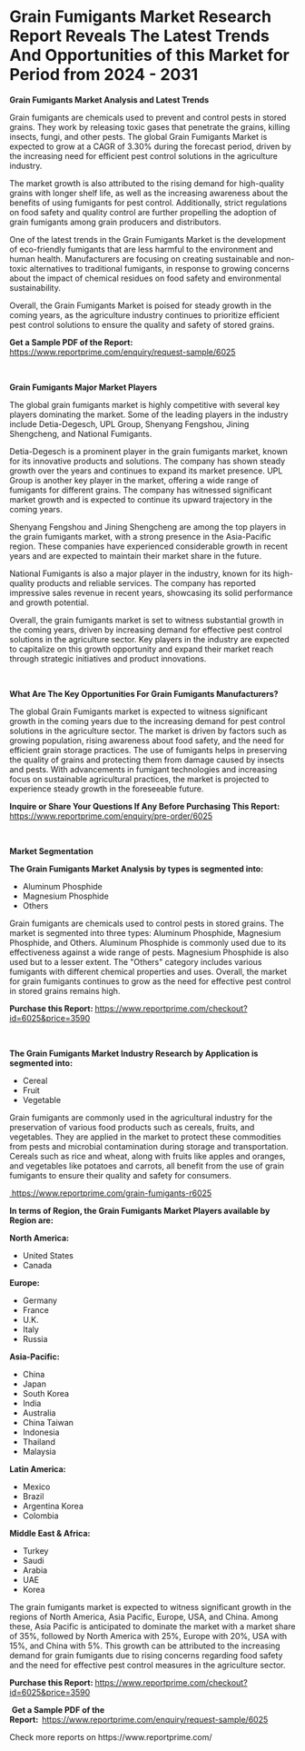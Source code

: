 <p><h1>Grain Fumigants Market Research Report Reveals The Latest Trends And Opportunities of this Market for Period from 2024 - 2031</h1></p><p><strong>Grain Fumigants Market Analysis and Latest Trends</strong></p>
<p><p>Grain fumigants are chemicals used to prevent and control pests in stored grains. They work by releasing toxic gases that penetrate the grains, killing insects, fungi, and other pests. The global Grain Fumigants Market is expected to grow at a CAGR of 3.30% during the forecast period, driven by the increasing need for efficient pest control solutions in the agriculture industry.</p><p>The market growth is also attributed to the rising demand for high-quality grains with longer shelf life, as well as the increasing awareness about the benefits of using fumigants for pest control. Additionally, strict regulations on food safety and quality control are further propelling the adoption of grain fumigants among grain producers and distributors.</p><p>One of the latest trends in the Grain Fumigants Market is the development of eco-friendly fumigants that are less harmful to the environment and human health. Manufacturers are focusing on creating sustainable and non-toxic alternatives to traditional fumigants, in response to growing concerns about the impact of chemical residues on food safety and environmental sustainability.</p><p>Overall, the Grain Fumigants Market is poised for steady growth in the coming years, as the agriculture industry continues to prioritize efficient pest control solutions to ensure the quality and safety of stored grains.</p></p>
<p><strong>Get a Sample PDF of the Report:&nbsp;</strong> <a href="https://www.reportprime.com/enquiry/request-sample/6025">https://www.reportprime.com/enquiry/request-sample/6025</a></p>
<p>&nbsp;</p>
<p><strong>Grain Fumigants Major Market Players</strong></p>
<p><p>The global grain fumigants market is highly competitive with several key players dominating the market. Some of the leading players in the industry include Detia-Degesch, UPL Group, Shenyang Fengshou, Jining Shengcheng, and National Fumigants.</p><p>Detia-Degesch is a prominent player in the grain fumigants market, known for its innovative products and solutions. The company has shown steady growth over the years and continues to expand its market presence. UPL Group is another key player in the market, offering a wide range of fumigants for different grains. The company has witnessed significant market growth and is expected to continue its upward trajectory in the coming years.</p><p>Shenyang Fengshou and Jining Shengcheng are among the top players in the grain fumigants market, with a strong presence in the Asia-Pacific region. These companies have experienced considerable growth in recent years and are expected to maintain their market share in the future.</p><p>National Fumigants is also a major player in the industry, known for its high-quality products and reliable services. The company has reported impressive sales revenue in recent years, showcasing its solid performance and growth potential.</p><p>Overall, the grain fumigants market is set to witness substantial growth in the coming years, driven by increasing demand for effective pest control solutions in the agriculture sector. Key players in the industry are expected to capitalize on this growth opportunity and expand their market reach through strategic initiatives and product innovations.</p></p>
<p>&nbsp;</p>
<p><strong>What Are The Key Opportunities For Grain Fumigants Manufacturers?</strong></p>
<p><p>The global Grain Fumigants market is expected to witness significant growth in the coming years due to the increasing demand for pest control solutions in the agriculture sector. The market is driven by factors such as growing population, rising awareness about food safety, and the need for efficient grain storage practices. The use of fumigants helps in preserving the quality of grains and protecting them from damage caused by insects and pests. With advancements in fumigant technologies and increasing focus on sustainable agricultural practices, the market is projected to experience steady growth in the foreseeable future.</p></p>
<p><strong>Inquire or Share Your Questions If Any Before Purchasing This Report:</strong> <a href="https://www.reportprime.com/enquiry/pre-order/6025">https://www.reportprime.com/enquiry/pre-order/6025</a></p>
<p>&nbsp;</p>
<p><strong>Market Segmentation</strong></p>
<p><strong>The Grain Fumigants Market Analysis by types is segmented into:</strong></p>
<p><ul><li>Aluminum Phosphide</li><li>Magnesium Phosphide</li><li>Others</li></ul></p>
<p><p>Grain fumigants are chemicals used to control pests in stored grains. The market is segmented into three types: Aluminum Phosphide, Magnesium Phosphide, and Others. Aluminum Phosphide is commonly used due to its effectiveness against a wide range of pests. Magnesium Phosphide is also used but to a lesser extent. The "Others" category includes various fumigants with different chemical properties and uses. Overall, the market for grain fumigants continues to grow as the need for effective pest control in stored grains remains high.</p></p>
<p><strong>Purchase this Report:&nbsp;</strong><a href="https://www.reportprime.com/checkout?id=6025&price=3590">https://www.reportprime.com/checkout?id=6025&price=3590</a></p>
<p>&nbsp;</p>
<p><strong>The Grain Fumigants Market Industry Research by Application is segmented into:</strong></p>
<p><ul><li>Cereal</li><li>Fruit</li><li>Vegetable</li></ul></p>
<p><p>Grain fumigants are commonly used in the agricultural industry for the preservation of various food products such as cereals, fruits, and vegetables. They are applied in the market to protect these commodities from pests and microbial contamination during storage and transportation. Cereals such as rice and wheat, along with fruits like apples and oranges, and vegetables like potatoes and carrots, all benefit from the use of grain fumigants to ensure their quality and safety for consumers.</p></p>
<p><a href="https://www.reportprime.com/grain-fumigants-r6025">&nbsp;https://www.reportprime.com/grain-fumigants-r6025</a></p>
<p><strong>In terms of Region, the Grain Fumigants Market Players available by Region are:</strong></p>
<p>
    <p> <strong> North America: </strong>
        <ul>
            <li>United States</li>
            <li>Canada</li>
        </ul>
        </p> 
    <p> <strong> Europe: </strong>
        <ul>
            <li>Germany</li>
            <li>France</li>
            <li>U.K.</li>
            <li>Italy</li>
            <li>Russia</li>
        </ul>
        </p> 
    <p> <strong> Asia-Pacific: </strong>
        <ul>
            <li>China</li>
            <li>Japan</li>
            <li>South Korea</li>
            <li>India</li>
            <li>Australia</li>
            <li>China Taiwan</li>
            <li>Indonesia</li>
            <li>Thailand</li>
            <li>Malaysia</li>
        </ul>
        </p> 
    <p> <strong> Latin America: </strong>
        <ul>
            <li>Mexico</li>
            <li>Brazil</li>
            <li>Argentina Korea</li>
            <li>Colombia</li>
        </ul>
        </p> 
    <p> <strong> Middle East & Africa: </strong>
        <ul>
            <li>Turkey</li>
            <li>Saudi</li>
            <li>Arabia</li>
            <li>UAE</li>
            <li>Korea</li>
        </ul>
    </p>
    </p>
<p><p>The grain fumigants market is expected to witness significant growth in the regions of North America, Asia Pacific, Europe, USA, and China. Among these, Asia Pacific is anticipated to dominate the market with a market share of 35%, followed by North America with 25%, Europe with 20%, USA with 15%, and China with 5%. This growth can be attributed to the increasing demand for grain fumigants due to rising concerns regarding food safety and the need for effective pest control measures in the agriculture sector.</p></p>
<p><strong>Purchase this Report: </strong><a href="https://www.reportprime.com/checkout?id=6025&price=3590">https://www.reportprime.com/checkout?id=6025&price=3590</a></p>
<p>&nbsp;<strong>Get a Sample PDF of the Report:&nbsp;&nbsp;</strong><a href="https://www.reportprime.com/enquiry/request-sample/6025">https://www.reportprime.com/enquiry/request-sample/6025</a></p>
<p><strong></strong></p>
<p>Check more reports on https://www.reportprime.com/</p>